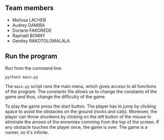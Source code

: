 ## Team members

- Melissa LACHEB
- Audrey DAMIBA
- Doriane FAKOREDE
- Raphaël BONNY
- Gentley RAKOTOLOMALALA

## Run the program

Run from the command line:

```
python3 main.py
```

The `main.py` script runs the main menu, which gives access to all functions of the program. The constants file allows us to change the constants of the game and thus, change the difficulty of the game.


To play the game press the start button. The player has to jump by clicking space to avoid the obstacles on the ground (rocks and cats). Moreover, the player can throw shurikens by clicking on the left button of the mouse to eliminate the arrows of the ennemies comming from the top of the screen. If any obstacle touches the player once, the game is over. The game is a runner, so it's infinite.
